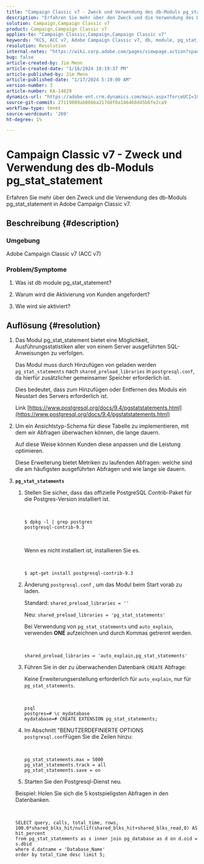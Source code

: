 ```yaml
---
title: "Campaign Classic v7 - Zweck und Verwendung des db-Moduls pg_stat_statement"
description: "Erfahren Sie mehr über den Zweck und die Verwendung des Datenbankmoduls pg_stat_statement in Adobe Campaign Classic v7."
solution: Campaign,Campaign Classic v7
product: Campaign,Campaign Classic v7
applies-to: "Campaign Classic,Campaign,Campaign Classic v7"
keywords: "KCS, ACC v7, Adobe Campaign Classic v7, db, module, pg_stat_statement, FAQ, PostgreSQL, postgres"
resolution: Resolution
internal-notes: "https://wiki.corp.adobe.com/pages/viewpage.action?spaceKey=neolane&title=Database+performance+optimization+-+Identify+bottleneck+queries+with+execution+statistics#Databaseperformanceoptimization-Identifybottleneckquerieswithexecutionstatistics-pg_stat_statements"
bug: false
article-created-by: Jim Menn
article-created-date: "1/16/2024 10:19:37 PM"
article-published-by: Jim Menn
article-published-date: "1/17/2024 5:19:00 AM"
version-number: 3
article-number: KA-14829
dynamics-url: "https://adobe-ent.crm.dynamics.com/main.aspx?forceUCI=1&pagetype=entityrecord&etn=knowledgearticle&id=aa8c1c54-bdb4-ee11-a569-6045bd006268"
source-git-commit: 27119809ab0666a217ddf0a146468d45b6fe2ca9
workflow-type: tm+mt
source-wordcount: '269'
ht-degree: 1%

---
```


# Campaign Classic v7 - Zweck und Verwendung des db-Moduls pg_stat_statement


Erfahren Sie mehr über den Zweck und die Verwendung des db-Moduls pg_stat_statement in Adobe Campaign Classic v7.

## Beschreibung {#description}


### Umgebung

Adobe Campaign Classic v7 (ACC v7)



### Problem/Symptome

1. Was ist db module pg_stat_statement?

2. Warum wird die Aktivierung von Kunden angefordert?

3. Wie wird sie aktiviert?


## Auflösung {#resolution}


1. Das Modul pg_stat_statement bietet eine Möglichkeit, Ausführungsstatistiken aller von einem Server ausgeführten SQL-Anweisungen zu verfolgen.


   Das Modul muss durch Hinzufügen von geladen werden `pg_stat_statements` nach `shared_preload_libraries` in `postgresql.conf`, da hierfür zusätzlicher gemeinsamer Speicher erforderlich ist.


   Dies bedeutet, dass zum Hinzufügen oder Entfernen des Moduls ein Neustart des Servers erforderlich ist.


   Link [https://www.postgresql.org/docs/9.4/pgstatstatements.html](https://www.postgresql.org/docs/9.4/pgstatstatements.html)
2. Um ein Ansichtstyp-Schema für diese Tabelle zu implementieren, mit dem wir Abfragen überwachen können, die lange dauern.


   Auf diese Weise können Kunden diese anpassen und die Leistung optimieren.


   Diese Erweiterung bietet Metriken zu laufenden Abfragen: welche sind die am häufigsten ausgeführten Abfragen und wie lange sie dauern.
3. <b>`pg_stat_statements`</b>

   1. Stellen Sie sicher, dass das offizielle PostgreSQL Contrib-Paket für die Postgres-Version installiert ist.


      <br>

      ```
      $ dpkg -l | grep postgres
      postgresql-contrib-9.3
      ```



      <br>

      Wenn es nicht installiert ist, installieren Sie es.


      <br>

      ```
      $ apt-get install postgresql-contrib-9.3
      ```




   2. Änderung `postgresql.conf` , um das Modul beim Start vorab zu laden.


      Standard: `shared_preload_libraries = ''`


      Neu: `shared_preload_libraries = 'pg_stat_statements'`


      Bei Verwendung von `pg_stat_statements` und `auto_explain`, verwenden <b>ONE</b> aufzeichnen und durch Kommas getrennt werden.


      <br>

      ```
      shared_preload_libraries = 'auto_explain,pg_stat_statements'
      ```




   3. Führen Sie in der zu überwachenden Datenbank `CREATE` Abfrage:


      Keine Erweiterungserstellung erforderlich für `auto_explain`, nur für `pg_stat_statements`.


      <br>

      ```
      psql
      postgres=# \c mydatabase
      mydatabase=# CREATE EXTENSION pg_stat_statements;
      ```




   4. Im Abschnitt &quot;BENUTZERDEFINIERTE OPTIONS `postgresql.conf`Fügen Sie die Zeilen hinzu:


      <br>

      ```
      pg_stat_statements.max = 5000
      pg_stat_statements.track = all
      pg_stat_statements.save = on
      ```


   5. Starten Sie den Postgresql-Dienst neu.



   Beispiel: Holen Sie sich die 5 kostspieligsten Abfragen in den Datenbanken.


   <br>

   ```
   SELECT query, calls, total_time, rows, 100.0*shared_blks_hit/nullif(shared_blks_hit+shared_blks_read,0) AS hit_percent
   from pg_stat_statements as s inner join pg_database as d on d.oid = s.dbid
   where d.datname = 'Database_Name'
   order by total_time desc limit 5;
   ```





